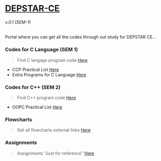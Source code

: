 # [**DEPSTAR-CE**](https://github.com/prince-jagani/DEPSTAR-CE/wiki)
###### v.0.1 (SEM-1)
Portal where you can get all the codes through out study for DEPSTAR CE...



### Codes for C Language (SEM 1)
>Find C langage program code [Here](https://github.com/prince-jagani/DEPSTAR-CE/tree/main/CCP/C%20Language)
- CCP Practical List [Here](https://github.com/prince-jagani/DEPSTAR-CE/tree/main/CCP/C%20Language/CCP%20Practical%20List)
- Extra Programs for C Language [Here](https://github.com/prince-jagani/DEPSTAR-CE/tree/main/CCP/C%20Language/Extra)

### Codes for C++ (SEM 2)
>Find C++ program code [Here](https://github.com/prince-jagani/DEPSTAR-CE/tree/main/OOPC)
- OOPC Practical List [Here](https://github.com/prince-jagani/DEPSTAR-CE/tree/main/OOPC)

### Flowcharts
>Get all flowcharts external links [Here](https://github.com/prince-jagani/DEPSTAR-CE/tree/main/CCP/Flowchart%20Links.md)

### Assignments
>Assignments "Just for reference" [Here](https://github.com/prince-jagani/DEPSTAR-CE/tree/main/Assignment.md)
